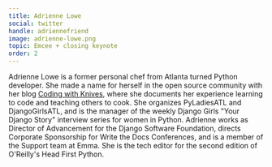 ```yaml
---
title: Adrienne Lowe
social: twitter
handle: adriennefriend
image: adrienne-lowe.png
topic: Emcee + closing keynote
order: 2
---
```


Adrienne Lowe is a former personal chef from Atlanta turned Python developer. She made a name for herself in the open source community with her blog [Coding with Knives](http://codingwithkniv.es), where she documents her experience learning to code and teaching others to cook. She organizes PyLadiesATL and DjangoGirlsATL, and is the manager of the weekly Django Girls "Your Django Story" interview series for women in Python. Adrienne works as Director of Advancement for the Django Software Foundation, directs Corporate Sponsorship for Write the Docs Conferences, and is a member of the Support team at Emma. She is the tech editor for the second edition of O'Reilly's Head First Python.
